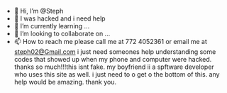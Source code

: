 - 👋 Hi, I’m @Steph
- 👀 I was hacked and i need help
- 🌱 I’m currently learning ...
- 💞️ I’m looking to collaborate on ...
- 📫 How to reach me please call me at 772 4052361 or email me at steph02@Gmail.com
i just need someones help understanding some codes that showed up when my phone and computer were hacked. thanks so much!!!this isnt fake. my boyfriend ii a spftware developer who uses this site as well. i just need to o get o the bottom of this. any help would be amazing. thank you. 
